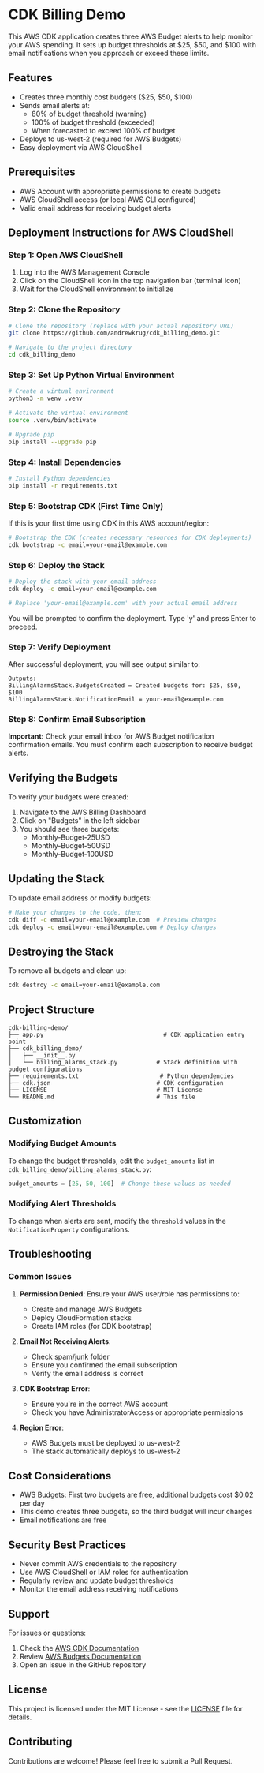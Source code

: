 # CDK Billing Demo

This AWS CDK application creates three AWS Budget alerts to help monitor your AWS spending. It sets up budget thresholds at $25, $50, and $100 with email notifications when you approach or exceed these limits.

## Features

- Creates three monthly cost budgets ($25, $50, $100)
- Sends email alerts at:
  - 80% of budget threshold (warning)
  - 100% of budget threshold (exceeded)
  - When forecasted to exceed 100% of budget
- Deploys to us-west-2 (required for AWS Budgets)
- Easy deployment via AWS CloudShell

## Prerequisites

- AWS Account with appropriate permissions to create budgets
- AWS CloudShell access (or local AWS CLI configured)
- Valid email address for receiving budget alerts

## Deployment Instructions for AWS CloudShell

### Step 1: Open AWS CloudShell

1. Log into the AWS Management Console
2. Click on the CloudShell icon in the top navigation bar (terminal icon)
3. Wait for the CloudShell environment to initialize

### Step 2: Clone the Repository

```bash
# Clone the repository (replace with your actual repository URL)
git clone https://github.com/andrewkrug/cdk_billing_demo.git

# Navigate to the project directory
cd cdk_billing_demo
```

### Step 3: Set Up Python Virtual Environment

```bash
# Create a virtual environment
python3 -m venv .venv

# Activate the virtual environment
source .venv/bin/activate

# Upgrade pip
pip install --upgrade pip
```

### Step 4: Install Dependencies

```bash
# Install Python dependencies
pip install -r requirements.txt
```

### Step 5: Bootstrap CDK (First Time Only)

If this is your first time using CDK in this AWS account/region:

```bash
# Bootstrap the CDK (creates necessary resources for CDK deployments)
cdk bootstrap -c email=your-email@example.com

```

### Step 6: Deploy the Stack

```bash
# Deploy the stack with your email address
cdk deploy -c email=your-email@example.com

# Replace 'your-email@example.com' with your actual email address
```

You will be prompted to confirm the deployment. Type 'y' and press Enter to proceed.

### Step 7: Verify Deployment

After successful deployment, you will see output similar to:

```
Outputs:
BillingAlarmsStack.BudgetsCreated = Created budgets for: $25, $50, $100
BillingAlarmsStack.NotificationEmail = your-email@example.com
```

### Step 8: Confirm Email Subscription

**Important:** Check your email inbox for AWS Budget notification confirmation emails. You must confirm each subscription to receive budget alerts.

## Verifying the Budgets

To verify your budgets were created:

1. Navigate to the AWS Billing Dashboard
2. Click on "Budgets" in the left sidebar
3. You should see three budgets:
   - Monthly-Budget-25USD
   - Monthly-Budget-50USD
   - Monthly-Budget-100USD

## Updating the Stack

To update email address or modify budgets:

```bash
# Make your changes to the code, then:
cdk diff -c email=your-email@example.com  # Preview changes
cdk deploy -c email=your-email@example.com # Deploy changes
```

## Destroying the Stack

To remove all budgets and clean up:

```bash
cdk destroy -c email=your-email@example.com
```

## Project Structure

```
cdk-billing-demo/
├── app.py                                  # CDK application entry point
├── cdk_billing_demo/
│   ├── __init__.py
│   └── billing_alarms_stack.py           # Stack definition with budget configurations
├── requirements.txt                       # Python dependencies
├── cdk.json                              # CDK configuration
├── LICENSE                               # MIT License
└── README.md                             # This file
```

## Customization

### Modifying Budget Amounts

To change the budget thresholds, edit the `budget_amounts` list in `cdk_billing_demo/billing_alarms_stack.py`:

```python
budget_amounts = [25, 50, 100]  # Change these values as needed
```

### Modifying Alert Thresholds

To change when alerts are sent, modify the `threshold` values in the `NotificationProperty` configurations.

## Troubleshooting

### Common Issues

1. **Permission Denied**: Ensure your AWS user/role has permissions to:
   - Create and manage AWS Budgets
   - Deploy CloudFormation stacks
   - Create IAM roles (for CDK bootstrap)

2. **Email Not Receiving Alerts**: 
   - Check spam/junk folder
   - Ensure you confirmed the email subscription
   - Verify the email address is correct

3. **CDK Bootstrap Error**: 
   - Ensure you're in the correct AWS account
   - Check you have AdministratorAccess or appropriate permissions

4. **Region Error**: 
   - AWS Budgets must be deployed to us-west-2
   - The stack automatically deploys to us-west-2

## Cost Considerations

- AWS Budgets: First two budgets are free, additional budgets cost $0.02 per day
- This demo creates three budgets, so the third budget will incur charges
- Email notifications are free

## Security Best Practices

- Never commit AWS credentials to the repository
- Use AWS CloudShell or IAM roles for authentication
- Regularly review and update budget thresholds
- Monitor the email address receiving notifications

## Support

For issues or questions:
1. Check the [AWS CDK Documentation](https://docs.aws.amazon.com/cdk/)
2. Review [AWS Budgets Documentation](https://docs.aws.amazon.com/cost-management/latest/userguide/budgets-managing-costs.html)
3. Open an issue in the GitHub repository

## License

This project is licensed under the MIT License - see the [LICENSE](LICENSE) file for details.

## Contributing

Contributions are welcome! Please feel free to submit a Pull Request.